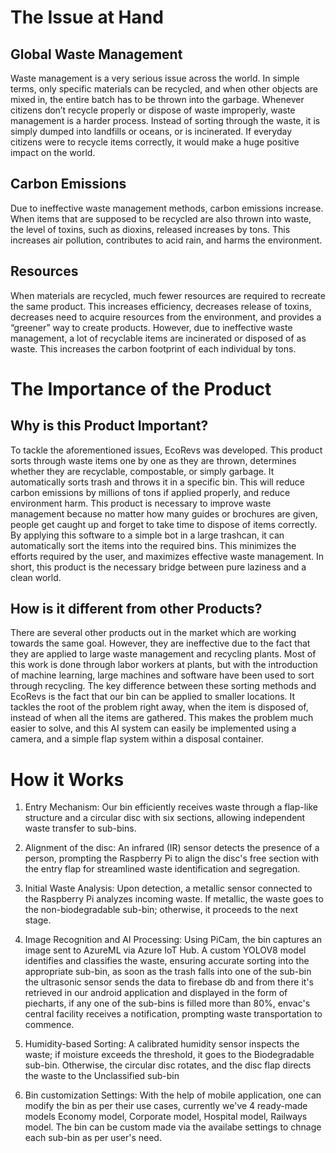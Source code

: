 # The Issue at Hand
## Global Waste Management
Waste management is a very serious issue across the world. In simple terms, only specific materials can be recycled, and when other objects are mixed in, the entire batch has to be thrown into the garbage. Whenever citizens don’t recycle properly or dispose of waste improperly, waste management is a harder process. Instead of sorting through the waste, it is simply dumped into landfills or oceans, or is incinerated. If everyday citizens were to recycle items correctly, it would make a huge positive impact on the world.

## Carbon Emissions
Due to ineffective waste management methods, carbon emissions increase. When items that are supposed to be recycled are also thrown into waste, the level of toxins, such as dioxins, released increases by tons. This increases air pollution, contributes to acid rain, and harms the environment.

## Resources 
When materials are recycled, much fewer resources are required to recreate the same product. This increases efficiency, decreases release of toxins, decreases need to acquire resources from the environment, and provides a “greener” way to create products. However, due to ineffective waste management, a lot of recyclable items are incinerated or disposed of as waste. This increases the carbon footprint of each individual by tons.

# The Importance of the Product
## Why is this Product Important?
To tackle the aforementioned issues, EcoRevs was developed. This product sorts through waste items one by one as they are thrown, determines whether they are recyclable, compostable, or simply garbage. It automatically sorts trash and  throws it in a specific bin. This will reduce carbon emissions by millions of tons if applied properly, and reduce environment harm. This product is necessary to improve waste management because no matter how many guides or brochures are given, people get caught up and forget to take time to dispose of items correctly. By applying this software to a simple bot in a large trashcan, it can automatically sort the items into the required bins. This minimizes the efforts required by the user, and maximizes effective waste management. In short, this product is the necessary bridge between pure laziness and a clean world.

## How is it different from other Products?
There are several other products out in the market which are working towards the same goal. However, they are ineffective due to the fact that they are applied to large waste management and recycling plants. Most of this work is done through labor workers at plants, but with the introduction of machine learning, large machines and software have been used to sort through recycling. The key difference between these sorting methods and EcoRevs is the fact that our bin can be applied to smaller locations. It tackles the root of the problem right away, when the item is disposed of, instead of when all the items are gathered. This makes the problem much easier to solve, and this AI system can easily be implemented using a camera, and a simple flap system within a disposal container.

# How it Works

1. Entry Mechanism:
Our bin efficiently receives waste through a flap-like structure and a circular disc with six sections, allowing independent waste transfer to sub-bins.

2. Alignment of the disc:
An infrared (IR) sensor detects the presence of a person, prompting the Raspberry Pi to align the disc's free section with the entry flap for streamlined waste identification and segregation.

3. Initial Waste Analysis:
Upon detection, a metallic sensor connected to the Raspberry Pi analyzes incoming waste. If metallic, the waste goes to the non-biodegradable sub-bin; otherwise, it proceeds to the next stage.

4. Image Recognition and AI Processing:
Using PiCam, the bin captures an image sent to AzureML via Azure IoT Hub. A custom YOLOV8 model identifies and classifies the waste, ensuring accurate sorting into the appropriate sub-bin, as soon as the trash falls into one of the sub-bin the ultrasonic sensor sends the data to firebase db and from there it's retrieved in our android application and displayed in the form of piecharts, if any one of the sub-bins is filled more than 80%, envac's central facility receives a notification, prompting waste transportation to commence.

5. Humidity-based Sorting:
A calibrated humidity sensor inspects the waste; if moisture exceeds the threshold, it goes to the Biodegradable sub-bin. Otherwise, the circular disc rotates, and the disc flap directs the waste to the Unclassified sub-bin

6. Bin customization Settings: 
With the help of mobile application, one can modify the bin as per their use cases, currently we've 4 ready-made models Economy model, Corporate model, Hospital model, Railways model. The bin can be custom made via the availabe settings to chnage each sub-bin as per user's need.




